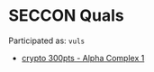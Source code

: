 SECCON Quals
==================

Participated as: `vuls`

* [crypto 300pts - Alpha Complex 1](cr300-alpha_complex_1/README.md)

